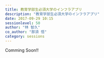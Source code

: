 ```yaml
---
title: 教育学部生必須大学のインフラアプリ
description: "教育学部生必須大学のインフラアプリ"
date: 2017-09-29 10:15
sessionlevel: 50
author: "林 智久"
co_author: "那須 悟"
category: sessions
---
```

Comming Soon!!
